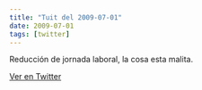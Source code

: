 ```yaml
---
title: "Tuit del 2009-07-01"
date: 2009-07-01
tags: [twitter]
---
```


Reducción de jornada laboral, la cosa esta malita.



[Ver en Twitter](https://twitter.com/i/web/status/2417519188)
